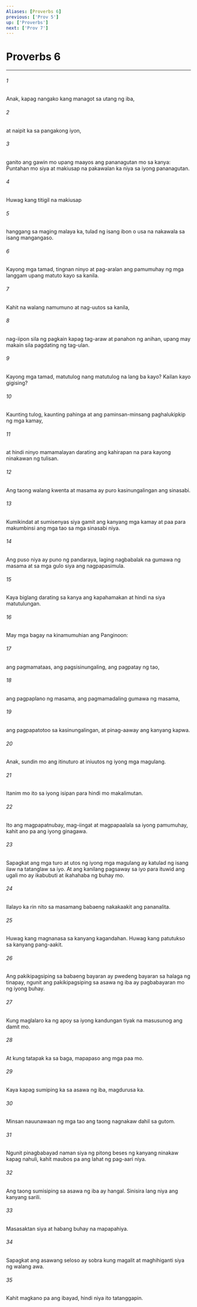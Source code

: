 ```yaml
---
Aliases: [Proverbs 6]
previous: ['Prov 5']
up: ['Proverbs']
next: ['Prov 7']
---
```

# Proverbs 6

***


###### 1 


Anak, kapag nangako kang managot sa utang ng iba, 


###### 2 


at naipit ka sa pangakong iyon, 


###### 3 


ganito ang gawin mo upang maayos ang pananagutan mo sa kanya: Puntahan mo siya at makiusap na pakawalan ka niya sa iyong pananagutan. 


###### 4 


Huwag kang titigil na makiusap 


###### 5 


hanggang sa maging malaya ka, tulad ng isang ibon o usa na nakawala sa isang mangangaso. 


###### 6 


Kayong mga tamad, tingnan ninyo at pag-aralan ang pamumuhay ng mga langgam upang matuto kayo sa kanila. 


###### 7 


Kahit na walang namumuno at nag-uutos sa kanila, 


###### 8 


nag-iipon sila ng pagkain kapag tag-araw at panahon ng anihan, upang may makain sila pagdating ng tag-ulan. 


###### 9 


Kayong mga tamad, matutulog nang matutulog na lang ba kayo? Kailan kayo gigising? 


###### 10 


Kaunting tulog, kaunting pahinga at ang paminsan-minsang paghalukipkip ng mga kamay, 


###### 11 


at hindi ninyo mamamalayan darating ang kahirapan na para kayong ninakawan ng tulisan. 


###### 12 


Ang taong walang kwenta at masama ay puro kasinungalingan ang sinasabi. 


###### 13 


Kumikindat at sumisenyas siya gamit ang kanyang mga kamay at paa para makumbinsi ang mga tao sa mga sinasabi niya. 


###### 14 


Ang puso niya ay puno ng pandaraya, laging nagbabalak na gumawa ng masama at sa mga gulo siya ang nagpapasimula. 


###### 15 


Kaya biglang darating sa kanya ang kapahamakan at hindi na siya matutulungan. 


###### 16 


May mga bagay na kinamumuhian ang Panginoon: 


###### 17 


ang pagmamataas, ang pagsisinungaling, ang pagpatay ng tao, 


###### 18 


ang pagpaplano ng masama, ang pagmamadaling gumawa ng masama, 


###### 19 


ang pagpapatotoo sa kasinungalingan, at pinag-aaway ang kanyang kapwa. 


###### 20 


Anak, sundin mo ang itinuturo at iniuutos ng iyong mga magulang. 


###### 21 


Itanim mo ito sa iyong isipan para hindi mo makalimutan. 


###### 22 


Ito ang magpapatnubay, mag-iingat at magpapaalala sa iyong pamumuhay, kahit ano pa ang iyong ginagawa. 


###### 23 


Sapagkat ang mga turo at utos ng iyong mga magulang ay katulad ng isang ilaw na tatanglaw sa iyo. At ang kanilang pagsaway sa iyo para ituwid ang ugali mo ay ikabubuti at ikahahaba ng buhay mo. 


###### 24 


Ilalayo ka rin nito sa masamang babaeng nakakaakit ang pananalita. 


###### 25 


Huwag kang magnanasa sa kanyang kagandahan. Huwag kang patutukso sa kanyang pang-aakit. 


###### 26 


Ang pakikipagsiping sa babaeng bayaran ay pwedeng bayaran sa halaga ng tinapay, ngunit ang pakikipagsiping sa asawa ng iba ay pagbabayaran mo ng iyong buhay. 


###### 27 


Kung maglalaro ka ng apoy sa iyong kandungan tiyak na masusunog ang damit mo. 


###### 28 


At kung tatapak ka sa baga, mapapaso ang mga paa mo. 


###### 29 


Kaya kapag sumiping ka sa asawa ng iba, magdurusa ka. 


###### 30 


Minsan nauunawaan ng mga tao ang taong nagnakaw dahil sa gutom. 


###### 31 


Ngunit pinagbabayad naman siya ng pitong beses ng kanyang ninakaw kapag nahuli, kahit maubos pa ang lahat ng pag-aari niya. 


###### 32 


Ang taong sumisiping sa asawa ng iba ay hangal. Sinisira lang niya ang kanyang sarili. 


###### 33 


Masasaktan siya at habang buhay na mapapahiya. 


###### 34 


Sapagkat ang asawang seloso ay sobra kung magalit at maghihiganti siya ng walang awa. 


###### 35 


Kahit magkano pa ang ibayad, hindi niya ito tatanggapin.
